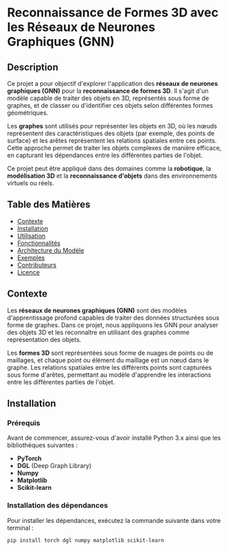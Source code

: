 # Reconnaissance de Formes 3D avec les Réseaux de Neurones Graphiques (GNN)

## Description
Ce projet a pour objectif d'explorer l'application des **réseaux de neurones graphiques (GNN)** pour la **reconnaissance de formes 3D**. Il s'agit d'un modèle capable de traiter des objets en 3D, représentés sous forme de graphes, et de classer ou d'identifier ces objets selon différentes formes géométriques.

Les **graphes** sont utilisés pour représenter les objets en 3D, où les nœuds représentent des caractéristiques des objets (par exemple, des points de surface) et les arêtes représentent les relations spatiales entre ces points. Cette approche permet de traiter les objets complexes de manière efficace, en capturant les dépendances entre les différentes parties de l'objet.

Ce projet peut être appliqué dans des domaines comme la **robotique**, la **modélisation 3D** et la **reconnaissance d'objets** dans des environnements virtuels ou réels.

## Table des Matières
- [Contexte](#contexte)
- [Installation](#installation)
- [Utilisation](#utilisation)
- [Fonctionnalités](#fonctionnalités)
- [Architecture du Modèle](#architecture-du-modèle)
- [Exemples](#exemples)
- [Contributeurs](#contributeurs)
- [Licence](#licence)

## Contexte
Les **réseaux de neurones graphiques (GNN)** sont des modèles d'apprentissage profond capables de traiter des données structurées sous forme de graphes. Dans ce projet, nous appliquons les GNN pour analyser des objets 3D et les reconnaître en utilisant des graphes comme représentation des objets.

Les **formes 3D** sont représentées sous forme de nuages de points ou de maillages, et chaque point ou élément du maillage est un nœud dans le graphe. Les relations spatiales entre les différents points sont capturées sous forme d'arêtes, permettant au modèle d'apprendre les interactions entre les différentes parties de l'objet.

## Installation

### Prérequis
Avant de commencer, assurez-vous d'avoir installé Python 3.x ainsi que les bibliothèques suivantes :
- **PyTorch**
- **DGL** (Deep Graph Library)
- **Numpy**
- **Matplotlib**
- **Scikit-learn**

### Installation des dépendances
Pour installer les dépendances, exécutez la commande suivante dans votre terminal :

```bash
pip install torch dgl numpy matplotlib scikit-learn


